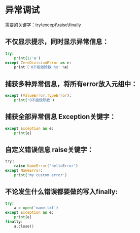 # 异常调试
需要的关键字：try\except\raise\finally

## 不仅显示提示，同时显示异常信息：
```python
try:
	print(1/'a')
except ZeroDivisionError as e:
	print（'0不能做除数 %s' %e）
```

## 捕获多种异常信息，将所有error放入元组中：
```python
except (ValueError,TypeError):
	print('0不能做除数')
```

## 捕获全部异常信息 Exception关键字：
```python
except Exception as e:
	print(e)
```

## 自定义错误信息 raise关键字：
```python
try：
	raise NameError('helloError')
except NameError:
	print('my custom error')
```

## 不论发生什么错误都要做的写入finally:
```python
try:
	a = open('name.txt')
except Exception as e:
	print(e)
finally:
	a.close()
```